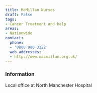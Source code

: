 ```yaml
---
title: McMillan Nurses
draft: False
tags:
- Cancer Treatment and help
areas:
- Nationwide
contact:
  phone:
  - '0800 980 3322'
  web_addresses:
  - http://www.macmillan.org.uk/
---
```


### Information
Local office at North Manchester Hospital